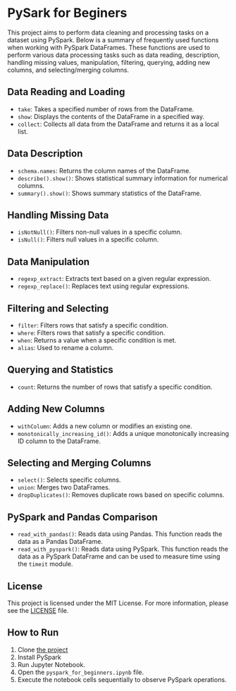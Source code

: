 # PySark for Beginers

This project aims to perform data cleaning and processing tasks on a dataset using PySpark. Below is a summary of frequently used functions when working with PySpark DataFrames. These functions are used to perform various data processing tasks such as data reading, description, handling missing values, manipulation, filtering, querying, adding new columns, and selecting/merging columns.

## Data Reading and Loading

- `take`: Takes a specified number of rows from the DataFrame.
- `show`: Displays the contents of the DataFrame in a specified way.
- `collect`: Collects all data from the DataFrame and returns it as a local list.

## Data Description

- `schema.names`: Returns the column names of the DataFrame.
- `describe().show()`: Shows statistical summary information for numerical columns.
- `summary().show()`: Shows summary statistics of the DataFrame.

## Handling Missing Data

- `isNotNull()`: Filters non-null values in a specific column.
- `isNull()`: Filters null values in a specific column.

## Data Manipulation

- `regexp_extract`: Extracts text based on a given regular expression.
- `regexp_replace()`: Replaces text using regular expressions.

## Filtering and Selecting

- `filter`: Filters rows that satisfy a specific condition.
- `where`: Filters rows that satisfy a specific condition.
- `when`: Returns a value when a specific condition is met.
- `alias`: Used to rename a column.

## Querying and Statistics

- `count`: Returns the number of rows that satisfy a specific condition.

## Adding New Columns

- `withColumn`: Adds a new column or modifies an existing one.
- `monotonically_increasing_id()`: Adds a unique monotonically increasing ID column to the DataFrame.

## Selecting and Merging Columns

- `select()`: Selects specific columns.
- `union`: Merges two DataFrames.
- `dropDuplicates()`: Removes duplicate rows based on specific columns.

## PySpark and Pandas Comparison

- `read_with_pandas()`: Reads data using Pandas. This function reads the data as a Pandas DataFrame.
- `read_with_pyspark()`: Reads data using PySpark. This function reads the data as a PySpark DataFrame and can be used to measure time using the `timeit` module.

## License

This project is licensed under the MIT License. For more information, please see the [LICENSE](LICENSE) file.

## How to Run

1. Clone <a href="https://github.com/EmrullahCelk/PySpark.git">the project</a>
2. Install PySpark
3. Run Jupyter Notebook.
4. Open the `pyspark_for_beginners.ipynb` file.
5. Execute the notebook cells sequentially to observe PySpark operations.

